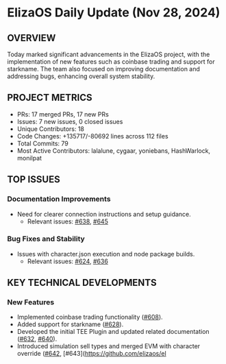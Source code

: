 # ElizaOS Daily Update (Nov 28, 2024)

## OVERVIEW 
Today marked significant advancements in the ElizaOS project, with the implementation of new features such as coinbase trading and support for starkname. The team also focused on improving documentation and addressing bugs, enhancing overall system stability.

## PROJECT METRICS
- PRs: 17 merged PRs, 17 new PRs
- Issues: 7 new issues, 0 closed issues
- Unique Contributors: 18
- Code Changes: +135717/-80692 lines across 112 files
- Total Commits: 79
- Most Active Contributors: lalalune, cygaar, yoniebans, HashWarlock, monilpat

## TOP ISSUES
### Documentation Improvements
- Need for clearer connection instructions and setup guidance.
  - Relevant issues: [#638](https://github.com/elizaos/eliza/issues/638), [#645](https://github.com/elizaos/eliza/issues/645)

### Bug Fixes and Stability
- Issues with character.json execution and node package builds.
  - Relevant issues: [#624](https://github.com/elizaos/eliza/issues/624), [#636](https://github.com/elizaos/eliza/issues/636)

## KEY TECHNICAL DEVELOPMENTS
### New Features
- Implemented coinbase trading functionality ([#608](https://github.com/elizaos/eliza/pull/608)).
- Added support for starkname ([#628](https://github.com/elizaos/eliza/pull/628)).
- Developed the initial TEE Plugin and updated related documentation ([#632](https://github.com/elizaos/eliza/pull/632), [#640](https://github.com/elizaos/eliza/pull/640)).
- Introduced simulation sell types and merged EVM with character override ([#642](https://github.com/elizaos/eliza/pull/642), [#643](https://github.com/elizaos/el